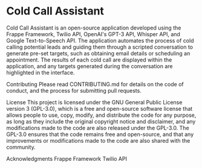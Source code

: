 <h1>Cold Call Assistant</h1>
Cold Call Assistant is an open-source application developed using the Frappe Framework, Twilio API, OpenAI's GPT-3 API, Whisper API, and Google Text-to-Speech API. The application automates the process of cold calling potential leads and guiding them through a scripted conversation to generate pre-set targets, such as obtaining email details or scheduling an appointment. The results of each cold call are displayed within the application, and any targets generated during the conversation are highlighted in the interface.

Contributing
Please read CONTRIBUTING.md for details on the code of conduct, and the process for submitting pull requests.

License
This project is licensed under the GNU General Public License version 3 (GPL-3.0), which is a free and open-source software license that allows people to use, copy, modify, and distribute the code for any purpose, as long as they include the original copyright notice and disclaimer, and any modifications made to the code are also released under the GPL-3.0. The GPL-3.0 ensures that the code remains free and open-source, and that any improvements or modifications made to the code are also shared with the community.

Acknowledgments
Frappe Framework
Twilio API
